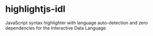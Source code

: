 # highlightjs-idl
JavaScript syntax highlighter with language auto-detection and zero dependencies for the Interactive Data Language

